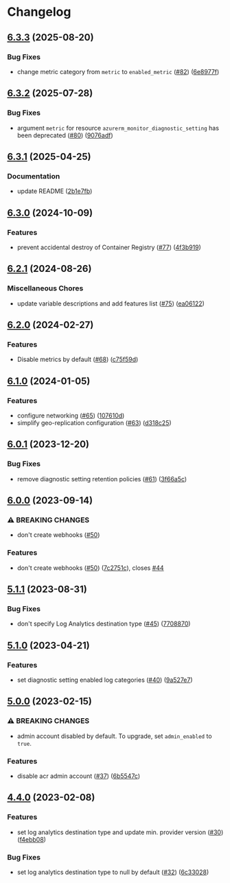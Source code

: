 # Changelog

## [6.3.3](https://github.com/equinor/terraform-azurerm-acr/compare/v6.3.2...v6.3.3) (2025-08-20)


### Bug Fixes

* change metric category from `metric` to `enabled_metric` ([#82](https://github.com/equinor/terraform-azurerm-acr/issues/82)) ([6e8977f](https://github.com/equinor/terraform-azurerm-acr/commit/6e8977fc361c0677f3232de5a7f7cbc1ed07b5e8))

## [6.3.2](https://github.com/equinor/terraform-azurerm-acr/compare/v6.3.1...v6.3.2) (2025-07-28)


### Bug Fixes

* argument `metric` for resource `azurerm_monitor_diagnostic_setting` has been deprecated ([#80](https://github.com/equinor/terraform-azurerm-acr/issues/80)) ([9076adf](https://github.com/equinor/terraform-azurerm-acr/commit/9076adffd0d6a3bffe6292dc02f84423c1ea7794))

## [6.3.1](https://github.com/equinor/terraform-azurerm-acr/compare/v6.3.0...v6.3.1) (2025-04-25)


### Documentation

* update README ([2b1e7fb](https://github.com/equinor/terraform-azurerm-acr/commit/2b1e7fb13a7d239619dda9bab4fb4b7cec3bb382))

## [6.3.0](https://github.com/equinor/terraform-azurerm-acr/compare/v6.2.1...v6.3.0) (2024-10-09)


### Features

* prevent accidental destroy of Container Registry ([#77](https://github.com/equinor/terraform-azurerm-acr/issues/77)) ([4f3b919](https://github.com/equinor/terraform-azurerm-acr/commit/4f3b919ec5d0b2b7f32f0a451968e5e957be60ee))

## [6.2.1](https://github.com/equinor/terraform-azurerm-acr/compare/v6.2.0...v6.2.1) (2024-08-26)


### Miscellaneous Chores

* update variable descriptions and add features list ([#75](https://github.com/equinor/terraform-azurerm-acr/issues/75)) ([ea06122](https://github.com/equinor/terraform-azurerm-acr/commit/ea06122696c5b9821c4838b03472736435b9b7fd))

## [6.2.0](https://github.com/equinor/terraform-azurerm-acr/compare/v6.1.0...v6.2.0) (2024-02-27)


### Features

* Disable metrics by default ([#68](https://github.com/equinor/terraform-azurerm-acr/issues/68)) ([c75f59d](https://github.com/equinor/terraform-azurerm-acr/commit/c75f59ddadaf287774dfe4af7f4329a0e0248807))

## [6.1.0](https://github.com/equinor/terraform-azurerm-acr/compare/v6.0.1...v6.1.0) (2024-01-05)


### Features

* configure networking ([#65](https://github.com/equinor/terraform-azurerm-acr/issues/65)) ([107610d](https://github.com/equinor/terraform-azurerm-acr/commit/107610d4b962e80c4edfcf487c12ee5fbd271f8a))
* simplify geo-replication configuration ([#63](https://github.com/equinor/terraform-azurerm-acr/issues/63)) ([d318c25](https://github.com/equinor/terraform-azurerm-acr/commit/d318c25c3e23ad1bdc63573c6333533ea67e1df0))

## [6.0.1](https://github.com/equinor/terraform-azurerm-acr/compare/v6.0.0...v6.0.1) (2023-12-20)


### Bug Fixes

* remove diagnostic setting retention policies ([#61](https://github.com/equinor/terraform-azurerm-acr/issues/61)) ([3f66a5c](https://github.com/equinor/terraform-azurerm-acr/commit/3f66a5c3485faab1630eac36ef1131ce395221b0))

## [6.0.0](https://github.com/equinor/terraform-azurerm-acr/compare/v5.1.1...v6.0.0) (2023-09-14)


### ⚠ BREAKING CHANGES

* don't create webhooks ([#50](https://github.com/equinor/terraform-azurerm-acr/issues/50))

### Features

* don't create webhooks ([#50](https://github.com/equinor/terraform-azurerm-acr/issues/50)) ([7c2751c](https://github.com/equinor/terraform-azurerm-acr/commit/7c2751c2b836da2025a7f657357b95210e4987c4)), closes [#44](https://github.com/equinor/terraform-azurerm-acr/issues/44)

## [5.1.1](https://github.com/equinor/terraform-azurerm-acr/compare/v5.1.0...v5.1.1) (2023-08-31)


### Bug Fixes

* don't specify Log Analytics destination type ([#45](https://github.com/equinor/terraform-azurerm-acr/issues/45)) ([7708870](https://github.com/equinor/terraform-azurerm-acr/commit/770887088faf56165f0d19c18f1fbe377efee36c))

## [5.1.0](https://github.com/equinor/terraform-azurerm-acr/compare/v5.0.0...v5.1.0) (2023-04-21)


### Features

* set diagnostic setting enabled log categories ([#40](https://github.com/equinor/terraform-azurerm-acr/issues/40)) ([9a527e7](https://github.com/equinor/terraform-azurerm-acr/commit/9a527e78e94fead31dae2e372ac96f74a3d1558a))

## [5.0.0](https://github.com/equinor/terraform-azurerm-acr/compare/v4.4.0...v5.0.0) (2023-02-15)


### ⚠ BREAKING CHANGES

* admin account disabled by default. To upgrade, set `admin_enabled` to `true`.

### Features

* disable acr admin account ([#37](https://github.com/equinor/terraform-azurerm-acr/issues/37)) ([6b5547c](https://github.com/equinor/terraform-azurerm-acr/commit/6b5547c7f76fc406da37f43ecabc9fca9122fe74))

## [4.4.0](https://github.com/equinor/terraform-azurerm-acr/compare/v4.3.0...v4.4.0) (2023-02-08)


### Features

* set log analytics destination type and update min. provider version ([#30](https://github.com/equinor/terraform-azurerm-acr/issues/30)) ([f4ebb08](https://github.com/equinor/terraform-azurerm-acr/commit/f4ebb08b2b34a68f4f3709e694a1c2aff72e63ed))


### Bug Fixes

* set log analytics destination type to null by default ([#32](https://github.com/equinor/terraform-azurerm-acr/issues/32)) ([6c33028](https://github.com/equinor/terraform-azurerm-acr/commit/6c3302882f1e8822476e2b78a867f0642804f732))
